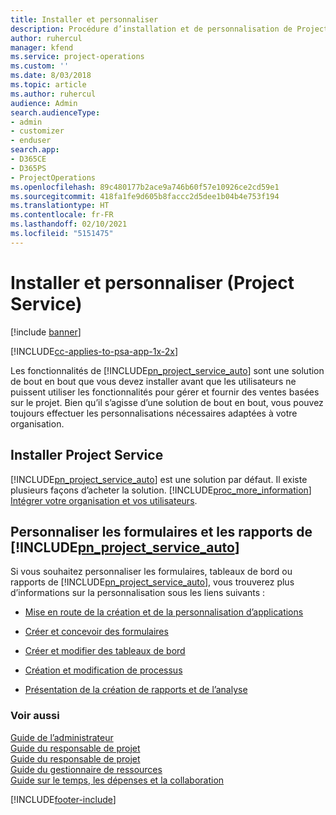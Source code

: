 ```yaml
---
title: Installer et personnaliser
description: Procédure d’installation et de personnalisation de Project Service
author: ruhercul
manager: kfend
ms.service: project-operations
ms.custom: ''
ms.date: 8/03/2018
ms.topic: article
ms.author: ruhercul
audience: Admin
search.audienceType:
- admin
- customizer
- enduser
search.app:
- D365CE
- D365PS
- ProjectOperations
ms.openlocfilehash: 89c480177b2ace9a746b60f57e10926ce2cd59e1
ms.sourcegitcommit: 418fa1fe9d605b8faccc2d5dee1b04b4e753f194
ms.translationtype: HT
ms.contentlocale: fr-FR
ms.lasthandoff: 02/10/2021
ms.locfileid: "5151475"
---
```

# <a name="install-and-customize-project-service"></a>Installer et personnaliser (Project Service)

[!include [banner](../includes/psa-now-project-operations.md)]

[!INCLUDE[cc-applies-to-psa-app-1x-2x](../includes/cc-applies-to-psa-app-1x-2x.md)]

Les fonctionnalités de [!INCLUDE[pn_project_service_auto](../includes/pn-project-service-auto.md)] sont une solution de bout en bout que vous devez installer avant que les utilisateurs ne puissent utiliser les fonctionnalités pour gérer et fournir des ventes basées sur le projet. Bien qu’il s’agisse d’une solution de bout en bout, vous pouvez toujours effectuer les personnalisations nécessaires adaptées à votre organisation.  
<!-- TODO: I expect to find the information on how to get and install this here. Please find that and add it here. Same for Project Service.--> 
  
## <a name="install-project-service"></a>Installer Project Service  
 [!INCLUDE[pn_project_service_auto](../includes/pn-project-service-auto.md)] est une solution par défaut. Il existe plusieurs façons d’acheter la solution. [!INCLUDE[proc_more_information](../includes/proc-more-information.md)] [Intégrer votre organisation et vos utilisateurs](https://docs.microsoft.com/dynamics365/customerengagement/on-premises/admin/onboard-your-organization-and-users-to-dynamics-365-online).  
  
## <a name="customize-pn_project_service_auto-forms-and-reports"></a>Personnaliser les formulaires et les rapports de [!INCLUDE[pn_project_service_auto](../includes/pn-project-service-auto.md)]  
 Si vous souhaitez personnaliser les formulaires, tableaux de bord ou rapports de [!INCLUDE[pn_project_service_auto](../includes/pn-project-service-auto.md)], vous trouverez plus d’informations sur la personnalisation sous les liens suivants :  
  
- [Mise en route de la création et de la personnalisation d’applications](https://docs.microsoft.com/dynamics365/customerengagement/on-premises/customize/getting-started-customization)  
  
- [Créer et concevoir des formulaires](https://docs.microsoft.com/dynamics365/customerengagement/on-premises/customize/create-design-forms)  
  
- [Créer et modifier des tableaux de bord](https://docs.microsoft.com/dynamics365/customerengagement/on-premises/customize/create-edit-dashboards)  
  
- [Création et modification de processus](https://docs.microsoft.com/dynamics365/customerengagement/on-premises/customize/guide-staff-through-common-tasks-processes)  
  
- [Présentation de la création de rapports et de l’analyse](https://docs.microsoft.com/dynamics365/customerengagement/on-premises/analytics/reporting-analytics-with-dynamics-365)  
  
### <a name="see-also"></a>Voir aussi  
 [Guide de l’administrateur](../psa/admin-guide.md)   
 [Guide du responsable de projet](../psa/account-manager-guide.md)   
 [Guide du responsable de projet](../psa/project-manager-guide.md)   
 [Guide du gestionnaire de ressources](../psa/resource-manager-guide.md)   
 [Guide sur le temps, les dépenses et la collaboration](../psa/time-expense-collaboration-guide.md)


[!INCLUDE[footer-include](../includes/footer-banner.md)]